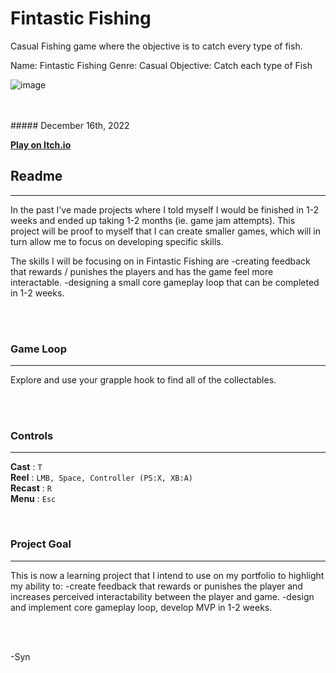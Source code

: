 # Fintastic Fishing
Casual Fishing game where the objective is to catch every type of fish.

Name: Fintastic Fishing
Genre: Casual
Objective: Catch each type of Fish

![image](https://user-images.githubusercontent.com/8266516/207529636-f38ff87c-c9bc-415e-a501-e4ab2b6a3b56.png)


<br>
<br>
##### December 16th, 2022
<br>


[**Play on Itch.io**](https://synith.itch.io/) <br>

## Readme
____



In the past I've made projects where I told myself I would be finished in 1-2 weeks and ended up taking 1-2 months (ie. game jam attempts). This project will be proof to myself that I can create smaller games, which will in turn allow me to focus on developing specific skills.

The skills I will be focusing on in Fintastic Fishing are
-creating feedback that rewards / punishes the players and has the game feel more interactable.
-designing a small core gameplay loop that can be completed in 1-2 weeks.

<br>
<br>

### Game Loop
___
Explore and use your grapple hook to find all of the collectables.

<br>
<br>

### Controls
___
**Cast** : `T` <br> 
**Reel** : `LMB, Space, Controller (PS:X, XB:A)` <br> 
**Recast** : `R` <br> 
**Menu** : `Esc` <br> 

<br>

### Project Goal
___
This is now a learning project that I intend to use on my portfolio to highlight my ability to:
-create feedback that rewards or punishes the player and increases perceived interactability between the player and game.
-design and implement core gameplay loop, develop MVP in 1-2 weeks.


<br>
<br>

-Syn

<br>

<br>

